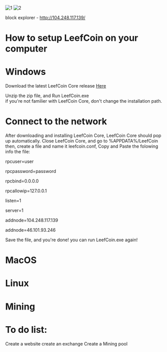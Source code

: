 
![1](https://user-images.githubusercontent.com/85453562/124568013-58b84a80-ddf9-11eb-9c30-e435cdd19a22.png)
![2](https://user-images.githubusercontent.com/85453562/124568017-59e97780-ddf9-11eb-96d7-f0353df39031.png)

block explorer - http://104.248.117.139/

# How to setup LeefCoin on your computer

# Windows

Download the latest LeefCoin Core release [Here](https://github.com/LeefCoin/LeefCoin/releases/download/1.0/LeefCoinWindows.zip)

Unzip the zip file, and Run LeefCoin.exe\
if you're not familier with LeefCoin Core, don't change the installation path.

# Connect to the network
After downloading and installing LeefCoin Core, LeefCoin Core should pop up automatically.
Close LeefCoin Core, and go to %APPDATA%/LeefCoin
then, create a file and name it leefcoin.conf, Copy and Paste the folowing info the file:

rpcuser=user

rpcpassword=password

rpcbind=0.0.0.0

rpcallowip=127.0.0.1

listen=1

server=1

addnode=104.248.117.139

addnode=46.101.93.246


Save the file, and you're done! you can run LeefCoin.exe again!

# MacOS






# Linux



# Mining

# To do list:
Create a website
create an exchange
Create a Mining pool


